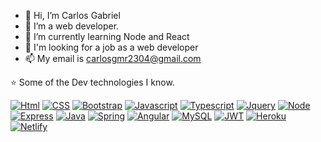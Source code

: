 - 👋 Hi, I’m Carlos Gabriel
- 👀 I’m a web developer.
- 🌱 I’m currently learning Node and React
- 💞️ I'm looking for a job as a web developer
- 📫 My email is carlosgmr2304@gmail.com

⭐️ Some of the Dev technologies I know.

 [![Html](https://img.shields.io/badge/HTML5-E34F26?style=for-the-badge&logo=html5&logoColor=white)](https://developer.mozilla.org/pt-BR/docs/Web/HTML)
 [![CSS](https://img.shields.io/badge/CSS3-1572B6?style=for-the-badge&logo=css3&logoColor=white)](https://developer.mozilla.org/pt-BR/docs/Web/CSS)
 [![Bootstrap](	https://img.shields.io/badge/Bootstrap-563D7C?style=for-the-badge&logo=bootstrap&logoColor=white)](https://getbootstrap.com/) 
 [![Javascript](https://img.shields.io/badge/JavaScript-F7DF1E?style=for-the-badge&logo=javascript&logoColor=black)](https://www.javascript.com/)
 [![Typescript](https://img.shields.io/badge/TypeScript-007ACC?style=for-the-badge&logo=typescript&logoColor=white)](https://www.typescriptlang.org/)
  [![Jquery](https://img.shields.io/badge/jQuery-0769AD?style=for-the-badge&logo=jquery&logoColor=white)](https://jquery.com/)
[![Node](https://img.shields.io/badge/Node.js-43853D?style=for-the-badge&logo=node.js&logoColor=white)](https://nodejs.org/en/)
[![Express](https://img.shields.io/badge/Express.js-404D59?style=for-the-badge)](https://expressjs.com/)
 [![Java](https://img.shields.io/badge/Java-ED8B00?style=for-the-badge&logo=java&logoColor=white)](https://www.java.com/)
 [![Spring](https://img.shields.io/badge/Spring-6DB33F?style=for-the-badge&logo=spring&logoColor=white)](https://spring.io/projects/spring-boot)
 [![Angular](https://img.shields.io/badge/Angular-DD0031?style=for-the-badge&logo=angular&logoColor=white)](https://angular.io/)
 [![MySQL](https://img.shields.io/badge/MySQL-00000F?style=for-the-badge&logo=mysql&logoColor=white)](https://www.mysql.com/)
 [![JWT](https://img.shields.io/badge/json%20web%20tokens-323330?style=for-the-badge&logo=json-web-tokens&logoColor=pink)](https://jwt.io/)
 [![Heroku](https://img.shields.io/badge/Heroku-430098?style=for-the-badge&logo=heroku&logoColor=white)](heroku.com)
 [![Netlify](https://img.shields.io/badge/Netlify-00C7B7?style=for-the-badge&logo=netlify&logoColor=white)](https://netlify.com)

